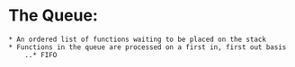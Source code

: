 # The Queue:
    * An ordered list of functions waiting to be placed on the stack
    * Functions in the queue are processed on a first in, first out basis
        ..* FIFO